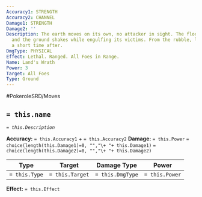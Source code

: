 ```yaml
---
Accuracy1: STRENGTH
Accuracy2: CHANNEL
Damage1: STRENGTH
Damage2: ''
Description: The earth moves on its own, no attacker in sight. The floor crumbles
  and the ground shakes while engulfing its victims. From the rubble, lush trees emerge
  a short time after.
DmgType: PHYSICAL
Effect: Lethal. Ranged. All Foes in Range.
Name: Land's Wrath
Power: 3
Target: All Foes
Type: Ground
---
```


#PokeroleSRD/Moves

## `= this.name` 
*`= this.Description`*

**Accuracy:** `= this.Accuracy1` + `= this.Accuracy2`
**Damage:** `= this.Power` `= choice(length(this.Damage1)=0, "","\+ "+ this.Damage1)` `= choice(length(this.Damage2)=0, "","\+ "+ this.Damage2)`

| Type          | Target          | Damage Type          | Power          |
| ------------- | --------------- | ---------------- | -------------- |
| `= this.Type` | `= this.Target` | `= this.DmgType` | `= this.Power` | 

**Effect:** `= this.Effect`